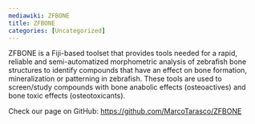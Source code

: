```yaml
---
mediawiki: ZFBONE
title: ZFBONE
categories: [Uncategorized]
---
```


ZFBONE is a Fiji-based toolset that provides tools needed for a rapid, reliable and semi-automatized morphometric analysis of zebrafish bone structures to identify compounds that have an effect on bone formation, mineralization or patterning in zebrafish. These tools are used to screen/study compounds with bone anabolic effects (osteoactives) and bone toxic effects (osteotoxicants).

Check our page on GitHub: https://github.com/MarcoTarasco/ZFBONE
